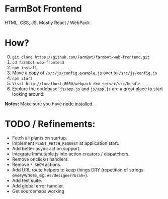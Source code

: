 # FarmBot Frontend

HTML, CSS, JS. Mostly React / WebPack

# How?

 0. `git clone https://github.com/FarmBot/farmbot-web-frontend.git`
 0. `cd farmbot-web-frontend`
 0. `npm install`
 0. Move a copy of `/src/js/config.example.js` over to `/src/js/config.js`
 0. `npm start`
 0. `Visit http://localhost:8080/webpack-dev-server/src/bundle`
 0. Explore the codebase! `js/app.js` and `js/app.js` are a great place to start looking around.

**Notes:** Make sure you have [node installed](https://docs.npmjs.com/getting-started/installing-node).

# TODO / Refinements:

 * Fetch all plants on startup.
 * Implement `PLANT_FETCH_REQUEST` at application start.
 * Add better async action support.
 * Integrate Immutable.js into action creators / dispatchers.
 * Remove onclick() handlers.
 * Remove `*_SHOW` actions.
 * Add URL route helpers to keep things DRY (repetition of strings everywhere, eg: `#s/designer?blah=`).
 * Add test suite.
 * Add global error handler.
 * Get sourcemaps working
